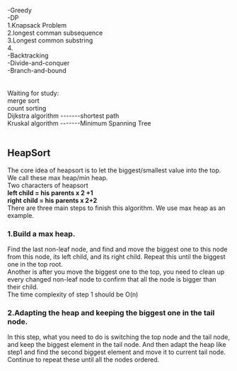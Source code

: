 -Greedy</br>
-DP</br>
     1.Knapsack Problem</br>
     2.longest comman subsequence</br>
     3.Longest common substring</br>
     4.</br>
-Backtracking</br>
-Divide-and-conquer</br>
-Branch-and-bound</br>
</br>
</br>
Waiting for study:</br>
merge sort</br>
count sorting</br>
Dijkstra algorithm               -------shortest path</br>
Kruskal algorithm                -------Minimum Spanning Tree</br>
</br>
## HeapSort
The core idea of heapsort is to let the biggest/smallest value into the top. We call these max heap/min heap.</br>
Two characters of heapsort</br>
**left child = his parents x 2 +1**</br>
**right child = his parents x 2+2**</br>
There are three main steps to finish this algorithm. We use max heap as an example.</br>
### 1.Build a max heap.</br>
Find the last non-leaf node, and find and move the biggest one to this node from this node, its left child, and its right child. Repeat this until the biggest one in the top root. </br>
Another is after you move the biggest one to the top, you need to clean up every changed non-leaf node to confirm that all the node is bigger than their child.</br>
The time complexity of step 1 should be O(n)
### 2.Adapting the heap and keeping the biggest one in the tail node. 
In this step, what you need to do is switching the top node and the tail node, and keep the biggest element in the tail node. And then adapt the heap like step1 and find the second biggest element and move it to current tail node. Continue to repeat these until all the nodes ordered.
